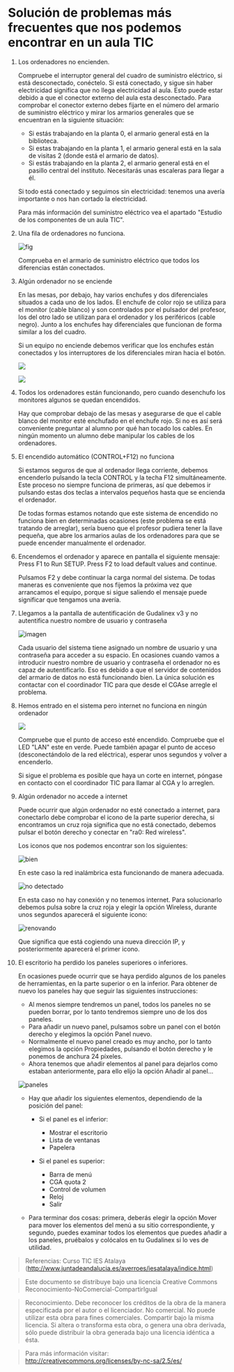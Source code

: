 # Solución de problemas más frecuentes que nos podemos encontrar en un aula TIC

1. Los ordenadores no encienden.

    Compruebe el interruptor general del cuadro de suministro eléctrico, si está desconectado, conéctelo. Si está conectado, y sigue sin haber electricidad significa que no llega electricidad al aula. Esto puede estar debido a que el conector externo del aula esta desconectado. Para comprobar el conector externo debes fijarte en el número del armario de suministro eléctrico y mirar los armarios generales que se encuentran en la siguiente situación:

    * Si estás trabajando en la planta 0, el armario general está en la biblioteca.
    * Si estas trabajando en la planta 1, el armario general está en la sala de visitas 2 (donde está el armario de datos).
    * Si estás trabajando en la planta 2, el armario general está en el pasillo central del instituto. Necesitarás unas escaleras para llegar a él.

    Si todo está conectado y seguimos sin electricidad: tenemos una avería importante o nos han cortado la electricidad.

    Para más información del suministro eléctrico vea el apartado "Estudio de los componentes de un aula TIC".

2. Una fila de ordenadores no funciona.

    ![fig](../img/fig5.jpg "fig")

    Comprueba en el armario de suministro eléctrico que todos los diferencias están conectados.

3. Algún ordenador no se enciende

    En las mesas, por debajo, hay varios enchufes y dos diferenciales situados a cada uno de los lados. El enchufe de color rojo se utiliza para el monitor (cable blanco) y son controlados por el pulsador del profesor, los del otro lado se utilizan para el ordenador y los periféricos (cable negro). Junto a los enchufes hay diferenciales que funcionan de forma similar a los del cuadro.

    Si un equipo no enciende debemos verificar que los enchufes están conectados y los interruptores de los diferenciales miran hacia el botón.

    ![](../img/fig7.jpg)

    ![](../img/fig8.jpg)

4. Todos los ordenadores están funcionando, pero cuando desenchufo los monitores algunos se quedan encendidos.

    Hay que comprobar debajo de las mesas y asegurarse de que el cable blanco del monitor esté enchufado en el enchufe rojo. Si no es así será conveniente preguntar al alumno por qué han tocado los cables. En ningún momento un alumno debe manipular los cables de los ordenadores.

5. El encendido automático (CONTROL+F12) no funciona

    Si estamos seguros de que al ordenador llega corriente, debemos encenderlo pulsando la tecla CONTROL y la techa F12 simultáneamente. Este proceso no siempre funciona de primeras, así que debemos ir pulsando estas dos teclas a intervalos pequeños hasta que se encienda el ordenador.

    De todas formas estamos notando que este sistema de encendido no funciona bien en determinadas ocasiones (este problema se está tratando de arreglar), sería bueno que el profesor pudiera tener la llave pequeña, que abre los armarios aulas de los ordenadores para que se puede encender manualmente el ordenador.

6. Encendemos el ordenador y aparece en pantalla el siguiente mensaje: Press F1 to Run SETUP. Press F2 to load default values and continue.

    Pulsamos F2 y debe continuar la carga normal del sistema. De todas maneras es conveniente que nos fijemos la próxima vez que arrancamos el equipo, porque si sigue saliendo el mensaje puede significar que tengamos una avería.

7. Llegamos a la pantalla de autentificación de Gudalinex v3 y no autentifica nuestro nombre de usuario y contraseña

    ![imagen](../img/fig4.jpg "imagen")

    Cada usuario del sistema tiene asignado un nombre de usuario y una contraseña para acceder a su espacio. En ocasiones cuando vamos a introducir nuestro nombre de usuario y contraseña el ordenador no es capaz de autentificarlo. Eso es debido a que el servidor de contenidos del armario de datos no está funcionando bien. La única solución es contactar con el coordinador TIC para que desde el CGAse arregle el problema.

8. Hemos entrado en el sistema pero internet no funciona en ningún ordenador

    ![](../img/fig6.jpg)

    Compruebe que el punto de acceso esté encendido. Compruebe que el LED "LAN" este en verde. Puede también apagar el punto de acceso (desconectándolo de la red eléctrica), esperar unos segundos y volver a encenderlo.


    Si sigue el problema es posible que haya un corte en internet, póngase en contacto con el coordinador TIC para llamar al CGA y lo arreglen.


9. Algún ordenador no accede a internet

    Puede ocurrir que algún ordenador no esté conectado a internet, para conectarlo debe comprobar el icono de la parte superior derecha, si encontramos un cruz roja significa que no está conectado, debemos pulsar el botón derecho y conectar en "ra0: Red wireless".

    Los iconos que nos podemos encontrar son los siguientes:

    ![bien](../img/Pantallazo.png "bien") 

    En este caso la red inalámbrica esta funcionando de manera adecuada.

    ![no detectado](../img/Pantallazo-1.png "no detectado")

    En esta caso no hay conexión y no tenemos internet. Para solucionarlo debemos pulsa sobre la cruz roja y elegir la opción Wireless, durante unos segundos aparecerá el siguiente icono:

    ![renovando](../img/Pantallazo-2.png "renovando")

    Que significa que está cogiendo una nueva dirección IP, y posteriormente aparecerá el primer icono.

10. El escritorio ha perdido los paneles superiores o inferiores.

    En ocasiones puede ocurrir que se haya perdido algunos de los paneles de herramientas, en la parte superior o en la inferior. Para obtener de nuevo los paneles hay que seguir las siguientes instrucciones:

    * Al menos siempre tendremos un panel, todos los paneles no se pueden borrar, por lo tanto tendremos siempre uno de los dos paneles.
    * Para añadir un nuevo panel, pulsamos sobre un panel con el botón derecho y elegimos la opción Panel nuevo.
    * Normalmente el nuevo panel creado es muy ancho, por lo tanto elegimos la opción Propiedades, pulsando el botón derecho y le ponemos de anchura 24 píxeles.
    * Ahora tenemos que añadir elementos al panel para dejarlos como estaban anteriormente, para ello elijo la opción Añadir al panel...

    ![paneles](../img/paneles.png "paneles")
    
    * Hay que añadir los siguientes elementos, dependiendo de la posición del panel:


        * Si el panel es el inferior:

            * Mostrar el escritorio
            * Lista de ventanas
            * Papelera

        * Si el panel es superior:

            * Barra de menú
            * CGA quota 2
            * Control de volumen
            * Reloj
            * Salir

    * Para terminar dos cosas: primera, deberás elegir la opción Mover para mover los elementos del menú a su sitio correspondiente, y segundo, puedes examinar todos los elementos que puedes añadir a los paneles, pruébalos y colócalos en tu Gudalinex si lo ves de utilidad.

> Referencias:
> Curso TIC IES Atalaya (http://www.juntadeandalucia.es/averroes/iesatalaya/indice.html)

> Este documento se distribuye bajo una licencia Creative Commons Reconocimiento-NoComercial-CompartirIgual

> Reconocimiento. Debe reconocer los créditos de la obra de la manera especificada por el autor o el licenciador.
> No comercial. No puede utilizar esta obra para fines comerciales.
> Compartir bajo la misma licencia. Si altera o transforma esta obra, o genera una obra derivada, sólo puede distribuir la obra generada bajo una licencia idéntica a ésta.


> Para más información visitar: http://creativecommons.org/licenses/by-nc-sa/2.5/es/